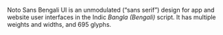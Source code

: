 Noto Sans Bengali UI is an unmodulated (“sans serif”) design for app and website user interfaces in the Indic _Bangla (Bengali)_ script. It has multiple weights and widths, and 695 glyphs.